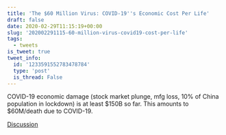 ```yaml
---
title: 'The $60 Million Virus: COVID-19''s Economic Cost Per Life'
draft: false
date: 2020-02-29T11:15:19+00:00
slug: '202002291115-60-million-virus-covid19-cost-per-life'
tags:
  - tweets
is_tweet: true
tweet_info:
  id: '1233591552783478784'
  type: 'post'
  is_thread: False
---
```




COVID-19 economic damage (stock market plunge, mfg loss, 10% of China population in lockdown) is at least $150B so far. This amounts to $60M/death due to COVID-19.

[Discussion](https://x.com/sytelus/status/1233591552783478784)
